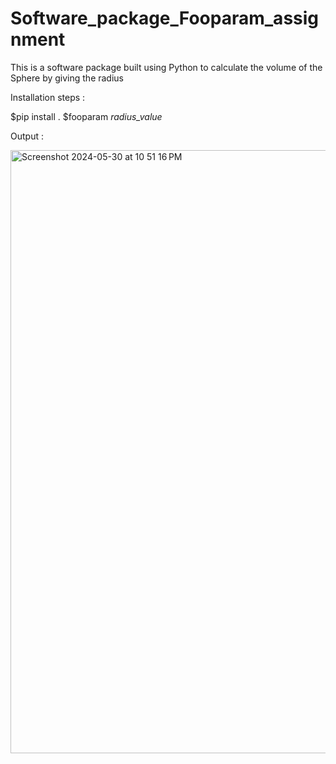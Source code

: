# Software_package_Fooparam_assignment
This is a software package built using Python to calculate the volume of the Sphere by giving the radius

Installation steps : 

$pip install .
$fooparam _radius_value_

Output :

<img width="965" alt="Screenshot 2024-05-30 at 10 51 16 PM" src="https://github.com/pranith256/Software_package_Fooparam_assignment/assets/64703814/b9ff732b-d0c4-4612-8424-2ce3f3635f00">
